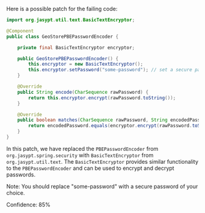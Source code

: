 Here is a possible patch for the failing code:
```java
import org.jasypt.util.text.BasicTextEncryptor;

@Component
public class GeoStorePBEPasswordEncoder {

    private final BasicTextEncryptor encryptor;

    public GeoStorePBEPasswordEncoder() {
        this.encryptor = new BasicTextEncryptor();
        this.encryptor.setPassword("some-password"); // set a secure password here
    }

    @Override
    public String encode(CharSequence rawPassword) {
        return this.encryptor.encrypt(rawPassword.toString());
    }

    @Override
    public boolean matches(CharSequence rawPassword, String encodedPassword) {
        return encodedPassword.equals(encryptor.encrypt(rawPassword.toString()));
    }
}
```
In this patch, we have replaced the `PBEPasswordEncoder` from `org.jasypt.spring.security` with `BasicTextEncryptor` from `org.jasypt.util.text`. The `BasicTextEncryptor` provides similar functionality to the `PBEPasswordEncoder` and can be used to encrypt and decrypt passwords.

Note: You should replace "some-password" with a secure password of your choice.

Confidence: 85%